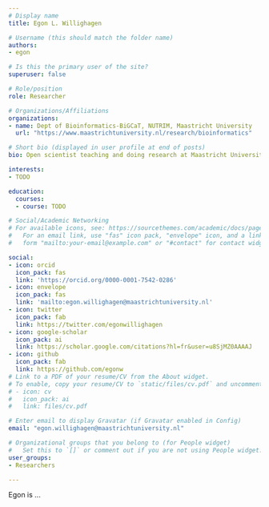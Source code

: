 ```yaml
---
# Display name
title: Egon L. Willighagen

# Username (this should match the folder name)
authors:
- egon

# Is this the primary user of the site?
superuser: false

# Role/position
role: Researcher

# Organizations/Affiliations
organizations:
- name: Dept of Bioinformatics-BiGCaT, NUTRIM, Maastricht University
  url: "https://www.maastrichtuniversity.nl/research/bioinformatics"

# Short bio (displayed in user profile at end of posts)
bio: Open scientist teaching and doing research at Maastricht University. 

interests:
- TODO

education:
  courses:
  - course: TODO

# Social/Academic Networking
# For available icons, see: https://sourcethemes.com/academic/docs/page-builder/#icons
#   For an email link, use "fas" icon pack, "envelope" icon, and a link in the
#   form "mailto:your-email@example.com" or "#contact" for contact widget.

social:
- icon: orcid
  icon_pack: fas
  link: 'https://orcid.org/0000-0001-7542-0286'
- icon: envelope
  icon_pack: fas
  link: 'mailto:egon​.​willighagen​@​​maastricht​university​.​nl'
- icon: twitter
  icon_pack: fab
  link: https://twitter.com/egonwillighagen
- icon: google-scholar
  icon_pack: ai
  link: https://scholar.google.com/citations?hl=fr&user=u8SjMZ0AAAAJ
- icon: github
  icon_pack: fab
  link: https://github.com/egonw
# Link to a PDF of your resume/CV from the About widget.
# To enable, copy your resume/CV to `static/files/cv.pdf` and uncomment the lines below.
# - icon: cv
#   icon_pack: ai
#   link: files/cv.pdf

# Enter email to display Gravatar (if Gravatar enabled in Config)
email: "egon​.​willighagen​@​​maastricht​university​.​nl"

# Organizational groups that you belong to (for People widget)
#   Set this to `[]` or comment out if you are not using People widget.
user_groups:
- Researchers

---
```


Egon is ...

